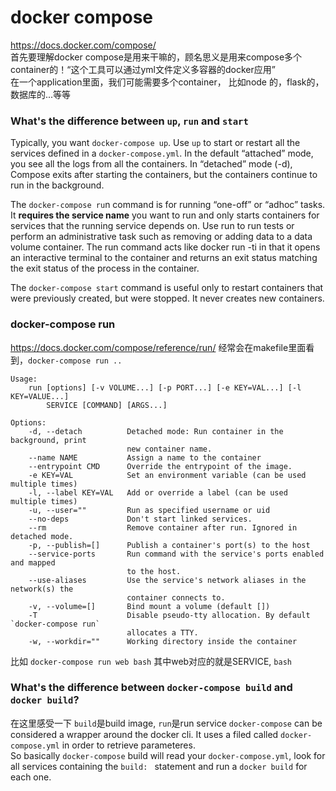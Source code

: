 # docker compose
https://docs.docker.com/compose/    
首先要理解docker compose是用来干嘛的，顾名思义是用来compose多个container的！“这个工具可以通过yml文件定义多容器的docker应用”     
在一个application里面，我们可能需要多个container， 比如node 的，flask的，数据库的...等等     
### What's the difference between `up`, `run` and `start`
Typically, you want `docker-compose up`. Use `up` to start or restart all the services defined in a `docker-compose.yml`. In the default “attached” mode, you see all the logs from all the containers. In “detached” mode (-d), Compose exits after starting the containers, but the containers continue to run in the background.   

The `docker-compose ru`n command is for running “one-off” or “adhoc” tasks. It **requires the service name** you want to run and only starts containers for services that the running service depends on. Use run to run tests or perform an administrative task such as removing or adding data to a data volume container. The run command acts like docker run -ti in that it opens an interactive terminal to the container and returns an exit status matching the exit status of the process in the container.   

The `docker-compose start` command is useful only to restart containers that were previously created, but were stopped. It never creates new containers.
### docker-compose run
https://docs.docker.com/compose/reference/run/
经常会在makefile里面看到，`docker-compose run ..`
```
Usage:
    run [options] [-v VOLUME...] [-p PORT...] [-e KEY=VAL...] [-l KEY=VALUE...]
        SERVICE [COMMAND] [ARGS...]

Options:
    -d, --detach          Detached mode: Run container in the background, print
                          new container name.
    --name NAME           Assign a name to the container
    --entrypoint CMD      Override the entrypoint of the image.
    -e KEY=VAL            Set an environment variable (can be used multiple times)
    -l, --label KEY=VAL   Add or override a label (can be used multiple times)
    -u, --user=""         Run as specified username or uid
    --no-deps             Don't start linked services.
    --rm                  Remove container after run. Ignored in detached mode.
    -p, --publish=[]      Publish a container's port(s) to the host
    --service-ports       Run command with the service's ports enabled and mapped
                          to the host.
    --use-aliases         Use the service's network aliases in the network(s) the
                          container connects to.
    -v, --volume=[]       Bind mount a volume (default [])
    -T                    Disable pseudo-tty allocation. By default `docker-compose run`
                          allocates a TTY.
    -w, --workdir=""      Working directory inside the container
 ```
 比如
 `docker-compose run web bash` 其中web对应的就是SERVICE, `bash`
 
 ### What's the difference between `docker-compose build` and `docker build`?
 在这里感受一下 `build`是build image, `run`是run service
 `docker-compose` can be considered a wrapper around the docker cli. It uses a filed called `docker-compose.yml` in order to retrieve parameteres.   
 So basically `docker-compose` build will read your `docker-compose.yml`, look for all services containing the `build: ` statement and run a `docker build` for each one.   
 
